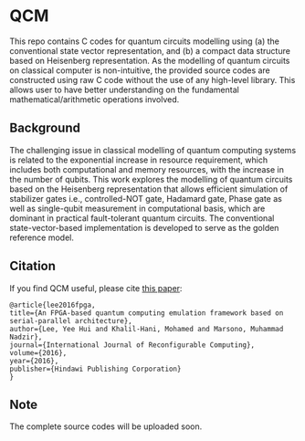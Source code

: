 # QCM
This repo contains C codes for quantum circuits modelling using (a) the conventional state vector representation, and (b) a compact data structure based on Heisenberg representation. As the modelling of quantum circuits on classical computer is non-intuitive, the provided source codes are constructed using raw C code without the use of any high-level library. This allows user to have better understanding on the fundamental mathematical/arithmetic operations involved.

## Background
The challenging issue in classical modelling of quantum computing systems is related to the exponential increase in resource requirement, which includes both computational and memory resources, with the increase in the number of qubits. This work explores the modelling of quantum circuits based on the Heisenberg representation that allows efficient simulation of stabilizer gates i.e., controlled-NOT gate, Hadamard gate, Phase gate as well as single-qubit measurement in computational basis, which are dominant in practical fault-tolerant quantum circuits. The conventional state-vector-based implementation is developed to serve as the golden reference model.

## Citation 
If you find QCM useful, please cite <a href="http://downloads.hindawi.com/journals/ijrc/2016/5718124.pdf" target="_blank">this paper</a>:

    @article{lee2016fpga,
    title={An FPGA-based quantum computing emulation framework based on serial-parallel architecture},
    author={Lee, Yee Hui and Khalil-Hani, Mohamed and Marsono, Muhammad Nadzir},
    journal={International Journal of Reconfigurable Computing},
    volume={2016},
    year={2016},
    publisher={Hindawi Publishing Corporation}
    }


## Note
The complete source codes will be uploaded soon.

